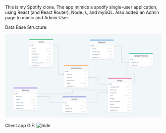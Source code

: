 This is my Spotify clone. 
The app mimics a spotify single-user application, using React (and React Router), Node.js, and mySQL.
Also added an Admin page to mimic and Admin User.

Data Base Structure: 

![Image of ERD](./readmeFiles/spotify-db-diagram.png)

Client app GIF: 
![hide](./readmeFiles/n0YCesP2sv.gif)

